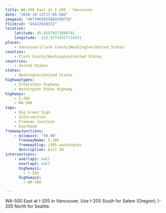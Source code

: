 ```yaml
---
title: WA-500 East at I-205 - Vancouver
date: "2018-10-13T17:05:50Z"
imageid: "4973963055889330735"
flickrid: "45432838372"
location:
    latitude: 45.65579273868761
    longitude: -122.57734527714331
places:
    - Vancouver|Clark County|Washington|United States
counties:
    - Clark County|Washington|United States
countries:
    - United States
states:
    - Washington|United States
highwaytypes:
    - Interstate Highway
    - Washington State Highway
highways:
    - I-205
    - WA-500
tags:
    - Big Green Sign
    - Intersection
    - Freeway Junction
    - Overhead
freewayJunctions:
    - milepost: "30.90"
      freewayName: I-205
      freewaySlug: i205-washington
      description: Exit 30
intersections:
    - overlap1: null
      overlap2: null
      highways1:
        - I-205
      highways2:
        - WA-500

---
```

WA-500 East at I-205 in Vancouver.  Use I-205 South for Salem (Oregon); I-205 North for Seattle.
